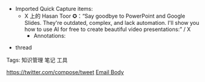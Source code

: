 - Imported Quick Capture items:
    - X 上的 Hasan Toor ✪：“Say goodbye to PowerPoint and Google Slides. They're outdated, complex, and lack automation. I'll show you how to use AI for free to create beautiful video presentations:” / X
        - Annotations:

* thread

Tags: 知识管理 笔记 工具



https://twitter.com/compose/tweet [Email Body](https://files.todoist.com/k1qWS8ukpVaGGERlXutjf9ZKfg9HXeauSEkA_iP3rUGPOcC8zHRzXxg6B0AXUvyx/by/21878347/as/file.html)

